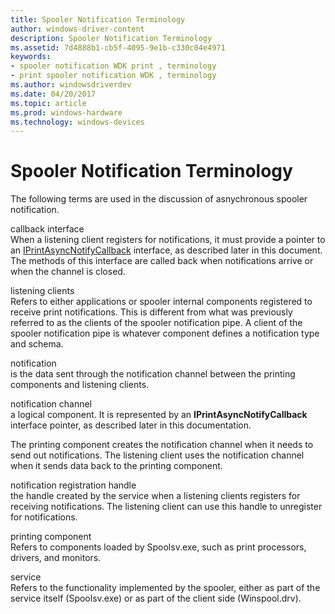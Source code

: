 ```yaml
---
title: Spooler Notification Terminology
author: windows-driver-content
description: Spooler Notification Terminology
ms.assetid: 7d4888b1-cb5f-4095-9e1b-c330c04e4971
keywords:
- spooler notification WDK print , terminology
- print spooler notification WDK , terminology
ms.author: windowsdriverdev
ms.date: 04/20/2017
ms.topic: article
ms.prod: windows-hardware
ms.technology: windows-devices
---
```


# Spooler Notification Terminology





The following terms are used in the discussion of asnychronous spooler notification.

<a href="" id="callback-interface"></a>callback interface  
When a listening client registers for notifications, it must provide a pointer to an [IPrintAsyncNotifyCallback](http://go.microsoft.com/fwlink/p/?linkid=124755) interface, as described later in this document. The methods of this interface are called back when notifications arrive or when the channel is closed.

<a href="" id="listening-clients-"></a>listening clients   
Refers to either applications or spooler internal components registered to receive print notifications. This is different from what was previously referred to as the clients of the spooler notification pipe. A client of the spooler notification pipe is whatever component defines a notification type and schema.

<a href="" id="notification"></a>notification  
is the data sent through the notification channel between the printing components and listening clients.

<a href="" id="notification-channel-"></a>notification channel   
a logical component. It is represented by an **IPrintAsyncNotifyCallback** interface pointer, as described later in this documentation.

The printing component creates the notification channel when it needs to send out notifications. The listening client uses the notification channel when it sends data back to the printing component.

<a href="" id="notification-registration-handle"></a>notification registration handle  
the handle created by the service when a listening clients registers for receiving notifications. The listening client can use this handle to unregister for notifications.

<a href="" id="printing-component"></a>printing component  
Refers to components loaded by Spoolsv.exe, such as print processors, drivers, and monitors.

<a href="" id="service"></a>service  
Refers to the functionality implemented by the spooler, either as part of the service itself (Spoolsv.exe) or as part of the client side (Winspool.drv).

 

 




